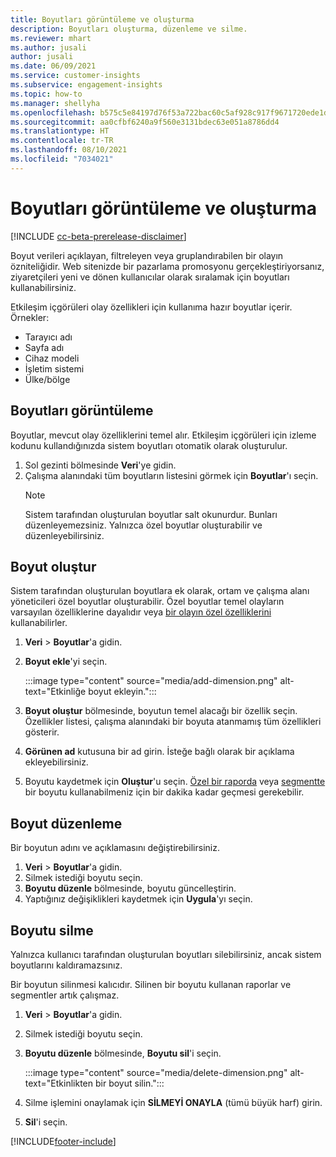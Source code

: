 ```yaml
---
title: Boyutları görüntüleme ve oluşturma
description: Boyutları oluşturma, düzenleme ve silme.
ms.reviewer: mhart
ms.author: jusali
author: jusali
ms.date: 06/09/2021
ms.service: customer-insights
ms.subservice: engagement-insights
ms.topic: how-to
ms.manager: shellyha
ms.openlocfilehash: b575c5e84197d76f53a722bac60c5af928c917f9671720ede1de38c4a7478be4
ms.sourcegitcommit: aa0cfbf6240a9f560e3131bdec63e051a8786dd4
ms.translationtype: HT
ms.contentlocale: tr-TR
ms.lasthandoff: 08/10/2021
ms.locfileid: "7034021"
---
```

# <a name="view-and-create-dimensions"></a>Boyutları görüntüleme ve oluşturma

[!INCLUDE [cc-beta-prerelease-disclaimer](includes/cc-beta-prerelease-disclaimer.md)]

Boyut verileri açıklayan, filtreleyen veya gruplandırabilen bir olayın özniteliğidir. Web sitenizde bir pazarlama promosyonu gerçekleştiriyorsanız, ziyaretçileri yeni ve dönen kullanıcılar olarak sıralamak için boyutları kullanabilirsiniz.  

Etkileşim içgörüleri olay özellikleri için kullanıma hazır boyutlar içerir. Örnekler:

- Tarayıcı adı
- Sayfa adı
- Cihaz modeli
- İşletim sistemi
- Ülke/bölge

## <a name="view-dimensions"></a>Boyutları görüntüleme

Boyutlar, mevcut olay özelliklerini temel alır. Etkileşim içgörüleri için izleme kodunu kullandığınızda sistem boyutları otomatik olarak oluşturulur.

1. Sol gezinti bölmesinde **Veri**'ye gidin. 
1. Çalışma alanındaki tüm boyutların listesini görmek için **Boyutlar**'ı seçin. 
   > [!NOTE]
   > Sistem tarafından oluşturulan boyutlar salt okunurdur. Bunları düzenleyemezsiniz. Yalnızca özel boyutlar oluşturabilir ve düzenleyebilirsiniz.

## <a name="create-a-dimension"></a>Boyut oluştur

Sistem tarafından oluşturulan boyutlara ek olarak, ortam ve çalışma alanı yöneticileri özel boyutlar oluşturabilir. Özel boyutlar temel olayların varsayılan özelliklerine dayalıdır veya [bir olayın özel özelliklerini](advanced-SDK-implementation.md) kullanabilirler.

1. **Veri** > **Boyutlar**'a gidin.
1. **Boyut ekle**'yi seçin.

   :::image type="content" source="media/add-dimension.png" alt-text="Etkinliğe boyut ekleyin.":::

1. **Boyut oluştur** bölmesinde, boyutun temel alacağı bir özellik seçin. Özellikler listesi, çalışma alanındaki bir boyuta atanmamış tüm özellikleri gösterir.
1. **Görünen ad** kutusuna bir ad girin. İsteğe bağlı olarak bir açıklama ekleyebilirsiniz.
1. Boyutu kaydetmek için **Oluştur**'u seçin. [Özel bir raporda](custom-reports.md) veya [segmentte](segments.md) bir boyutu kullanabilmeniz için bir dakika kadar geçmesi gerekebilir. 

## <a name="edit-a-dimension"></a>Boyut düzenleme

Bir boyutun adını ve açıklamasını değiştirebilirsiniz.

1. **Veri** > **Boyutlar**'a gidin.
1. Silmek istediği boyutu seçin.
1. **Boyutu düzenle** bölmesinde, boyutu güncelleştirin.
1. Yaptığınız değişiklikleri kaydetmek için **Uygula**'yı seçin.

## <a name="delete-a-dimension"></a>Boyutu silme

Yalnızca kullanıcı tarafından oluşturulan boyutları silebilirsiniz, ancak sistem boyutlarını kaldıramazsınız.

Bir boyutun silinmesi kalıcıdır. Silinen bir boyutu kullanan raporlar ve segmentler artık çalışmaz. 

1. **Veri** > **Boyutlar**'a gidin.
1. Silmek istediği boyutu seçin.
1. **Boyutu düzenle** bölmesinde, **Boyutu sil**'i seçin.

   :::image type="content" source="media/delete-dimension.png" alt-text="Etkinlikten bir boyut silin.":::

1. Silme işlemini onaylamak için **SİLMEYİ ONAYLA** (tümü büyük harf) girin. 
1. **Sil**'i seçin.

[!INCLUDE[footer-include](../includes/footer-banner.md)]
